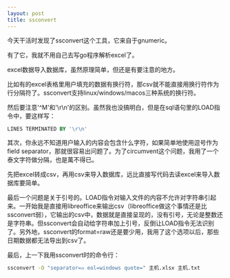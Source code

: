 ```yaml
---
layout: post
title: ssconvert
---
```


今天干活时发现了ssconvert这个工具，它来自于gnumeric。

有了它，我就不用自己去写go程序解析excel了。

excel数据导入数据库，虽然原理简单，但还是有要注意的地方。

比如有的excel表格里用户填充的数据有换行符，那csv就不能直接用换行符作为行分隔符了。ssconvert支持linux/windows/macos三种系统的换行符。

然后要注意'^M'和'\r\n'的区别。虽然我也没搞明白，但是在sql语句里的LOAD指令中，要这样写：

```sql
LINES TERMINATED BY '\r\n'
```

其次，你永远不知道用户输入的内容会包含什么字符，如果简单地使用逗号作为field separator，那就很容易出问题了。为了circumvent这个问题，我用了一个泰文字符做分隔，也是萬不得已。

先把excel转成csv，再用csv来导入数据库，远比直接写代码去读excel来导入数据库要简单。

最后一个问题是关于引号的。LOAD指令对输入文件的内容不允许对字符串引起来。一开始我是直接用libreoffice来输出csv（libreoffice做这个事情还是比ssconvert弱），它输出的csv中，数据就是直接呈现的，没有引号，无论是整数还是字符串。但ssconvert会自动给字符串加上引号，反倒让LOAD指令无法识别了。另外地，ssconvert的format=raw还是要少用，我用了这个选项以后，那些日期数据都无法导出到csv了。

最后，上一下我用ssconvert时的命令行：

```bash
ssconvert -O "separator=ภ eol=windows quote=" 主机.xlsx 主机.txt
```


